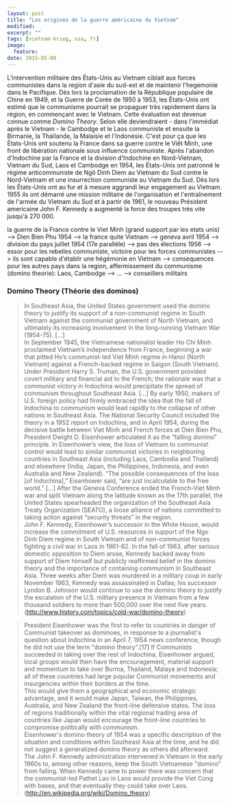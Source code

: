 ```yaml
---
layout: post
title: "Les origines de la guerre américaine du Vietnam"
modified:
excerpt: ""
tags: [vietnam-krieg, usa, fr]
image: 
  feature: 
date: 2015-05-08
---
```





L'intervention militaire des États-Unis au Vietnam ciblait aux forces communistes dans la region d'asie du sud-est et de maintenir l'hegemonie dans le Pacifique. Dès lors la proclamation de la République populaire de Chine en 1949, et la Guerre de Corée de 1950 à 1953, les États-Unis ont estimé que le communisme pourrait se propaguer très rapidement dans la région, en commençant avec le Vietnam. Cette évaluation est devenue connue comme *Domino Theory*. Selon elle deviendraient - dans l'immédiat après le Vietnam - le Cambodge et le Laos communiste et ensuite la Birmanie, la Thaïlande, la Malaisie et l'Indonésie. C'est pour ça que les États-Unis ont soutenu la France dans sa guerre contre le Viêt Minh, une front de libération nationale sous influence communiste. Après l'abandon d'Indochine par la France et la division d'Indochine en Nord-Vietnam, Vietnam du Sud, Laos et Cambodge en 1954, les États-Unis ont patronné le régime anticommuniste de Ngô Dinh Diem au Vietnam du Sud contre le Nord-Vietnam et une insurrection communiste au Vietnam du Sud. Dès lors les États-Unis ont au fur et à mesure aggrandi leur engagement au Vietnam. 1955 ils ont démarré une mission militaire de l'organisation et l'entraînement de l'armée du Vietnam du Sud et à partir de 1961, le nouveau Président americaine John F. Kennedy a augmenté la force des troupes très vite jusqu'à 270 000. 





la guerre de la France contre le Viet Minh (grand support par les etats unis) --> Dien Bien Phu 1954 --> la france quite Vietnam --> geneva avril 1954 --> division du pays juillet 1954 (17e parallèle) --> pas des élections 1956 --> essor pour les rebelles communiste, victoire pour les forces communistes --> ils sont capable d'établir une hégémonie en Vietnam --> consequences pour les autres pays dans la region, affermissement du communisme (domino theorie): Laos, Cambodge --> ... --> conseillers militairs

### Domino Theory (Théorie des dominos)

> In Southeast Asia, the United States government used the domino theory to justify its support of a non-communist regime in South Vietnam against the communist government of North Vietnam, and ultimately its increasing involvement in the long-running Vietnam War (1954-75). [...]  
In September 1945, the Vietnamese nationalist leader Ho Chi Minh proclaimed Vietnam’s independence from France, beginning a war that pitted Ho’s communist-led Viet Minh regime in Hanoi (North Vietnam) against a French-backed regime in Saigon (South Vietnam). Under President Harry S. Truman, the U.S. government provided covert military and financial aid to the French; the rationale was that a communist victory in Indochina would precipitate the spread of communism throughout Southeast Asia.  [...]
By early 1950, makers of U.S. foreign policy had firmly embraced the idea that the fall of Indochina to communism would lead rapidly to the collapse of other nations in Southeast Asia. The National Security Council included the theory in a 1952 report on Indochina, and in April 1954, during the decisive battle between Viet Minh and French forces at Dien Bien Phu, President Dwight D. Eisenhower articulated it as the “falling domino” principle. In Eisenhower’s view, the loss of Vietnam to communist control would lead to similar communist victories in neighboring countries in Southeast Asia (including Laos, Cambodia and Thailand) and elsewhere (India, Japan, the Philippines, Indonesia, and even Australia and New Zealand). “The possible consequences of the loss [of Indochina],” Eisenhower said, “are just incalculable to the free world.”  [...]
After the Geneva Conference ended the French-Viet Minh war and split Vietnam along the latitude known as the 17th parallel, the United States spearheaded the organization of the Southeast Asia Treaty Organization (SEATO), a loose alliance of nations committed to taking action against “security threats” in the region.  
John F. Kennedy, Eisenhower’s successor in the White House, would increase the commitment of U.S. resources in support of the Ngo Dinh Diem regime in South Vietnam and of non-communist forces fighting a civil war in Laos in 1961-62. In the fall of 1963, after serious domestic opposition to Diem arose, Kennedy backed away from support of Diem himself but publicly reaffirmed belief in the domino theory and the importance of containing communism in Southeast Asia. Three weeks after Diem was murdered in a military coup in early November 1963, Kennedy was assassinated in Dallas; his successor Lyndon B. Johnson would continue to use the domino theory to justify the escalation of the U.S. military presence in Vietnam from a few thousand soldiers to more than 500,000 over the next five years.
(http://www.history.com/topics/cold-war/domino-theory)

> President Eisenhower was the first to refer to countries in danger of Communist takeover as dominoes, in response to a journalist's question about Indochina in an April 7, 1954 news conference, though he did not use the term "domino theory".[17] If Communists succeeded in taking over the rest of Indochina, Eisenhower argued, local groups would then have the encouragement, material support and momentum to take over Burma, Thailand, Malaya and Indonesia; all of these countries had large popular Communist movements and insurgencies within their borders at the time.  
This would give them a geographical and economic strategic advantage, and it would make Japan, Taiwan, the Philippines, Australia, and New Zealand the front-line defensive states. The loss of regions traditionally within the vital regional trading area of countries like Japan would encourage the front-line countries to compromise politically with communism.  
Eisenhower's domino theory of 1954 was a specific description of the situation and conditions within Southeast Asia at the time, and he did not suggest a generalized domino theory as others did afterward.  
The John F. Kennedy administration intervened in Vietnam in the early 1960s to, among other reasons, keep the South Vietnamese "domino" from falling. When Kennedy came to power there was concern that the communist-led Pathet Lao in Laos would provide the Viet Cong with bases, and that eventually they could take over Laos. (http://en.wikipedia.org/wiki/Domino_theory)






